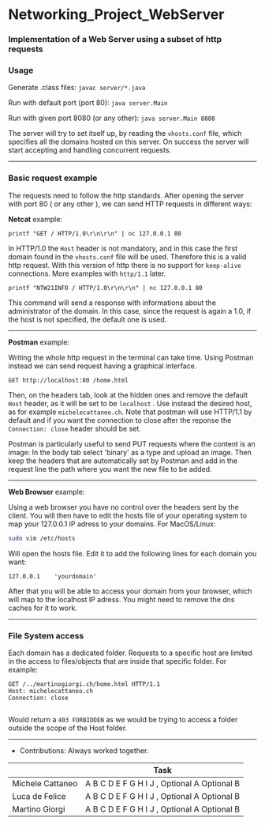 

# Networking_Project_WebServer

### Implementation of a Web Server using a subset of http requests

### **Usage**

Generate .class files: `javac server/*.java`

Run with default port (port 80): `java server.Main`

Run with given port 8080 (or any other): `java server.Main 8080`

The server will try to set itself up, by reading the `vhosts.conf` file, which specifies all the domains hosted on this server.
On success the server will start accepting and handling concurrent requests.

---

### **Basic request example**

The requests need to follow the http standards. After opening the server with port 80 ( or any other ), we can send HTTP requests in different ways:

**Netcat** example:

```shell
printf "GET / HTTP/1.0\r\n\r\n" | nc 127.0.0.1 80
```

In HTTP/1.0 the `Host` header is not mandatory, and in this case the first domain found in the `vhosts.conf` file will be used. Therefore this is a valid http request. With this version of http there is no support for `keep-alive` connections. More examples with `http/1.1` later.

```shell
printf "NTW21INFO / HTTP/1.0\r\n\r\n" | nc 127.0.0.1 80
```

This command will send a response with informations about the administrator of the domain. In this case, since the request is again a 1.0, if the host is not specified, the default one is used.

---

**Postman** example:

Writing the whole http request in the terminal can take time. Using Postman instead we can send request having a graphical interface.

```http
GET http://localhost:80 /home.html
```

Then, on the headers tab, look at the hidden ones and remove the default `Host` header, as it will be set to be `localhost` . Use instead the desired host, as for example `michelecattaneo.ch`. Note that postman will use HTTP/1.1 by default and if you want the connection to close after the reponse the `Connection: close` header should be set.

Postman is particularly useful to send PUT requests where the content is an image: In the body tab select 'binary' as a type and upload an image. Then keep the headers that are automatically set by Postman and add in the request line the path where you want the new file to be added. 

---

**Web Browser** example:

Using a web browser you have no control over the headers sent by the client. You will then have to edit the hosts file of your operating system to map your 127.0.0.1 IP adress to your domains. For MacOS/Linux:

```bash
sudo vim /etc/hosts
```

Will open the hosts file. Edit it to add the following lines for each domain you want:

```
127.0.0.1    'yourdomain'
```

After that you will be able to access your domain from your browser, which will map to the localhost IP adress. You might need to remove the dns caches for it to work.

---

### File System access

Each domain has a dedicated folder. Requests to a specific host are limited in the access to files/objects that are inside that specific folder. For example:

```http
GET /../martinogiorgi.ch/home.html HTTP/1.1
Host: michelecattaneo.ch
Connection: close


```

Would return a `403 FORBIDDEN` as we would be trying to access a folder outside the scope of the Host folder.

---

- Contributions: Always worked together.

|                  | Task                                        |
| ---------------- | ------------------------------------------- |
| Michele Cattaneo | A B C D E F G H I J , Optional A Optional B |
| Luca de Felice   | A B C D E F G H I J , Optional A Optional B |
| Martino Giorgi   | A B C D E F G H I J , Optional A Optional B |



